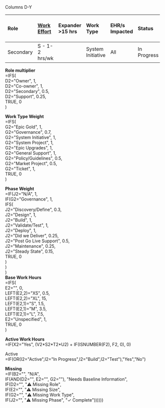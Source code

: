 Columns D-Y

| Role | [Work Effort](https://docs.google.com/spreadsheets/d/1i4XWpHy-OW2Zt8YURN9ir2q6Qb0O6p_9S1-NYKmDklA/edit?usp=sharing) | Expander \>15 hrs | Work Type | EHR/s Impacted | Status | Phase | System Projected Go-Live Date | Sponsor | Service Line | Assignment Date | Comments/Details | Role Multiplier | Work Type Weight | Phase Weight | Base Hrs/Wk | Active Hrs/Wk | Active | Missing Data |
| :---- | :---- | :---- | :---- | :---- | :---- | :---- | ----- | :---- | :---- | :---- | :---- | :---: | :---: | :---: | :---: | :---: | :---: | :---- |
| Secondary | S \- 1-2 hrs/wk |  | System Initiative | All | In Progress | Design |  | Gail Moxley | Care Coordination |  |  | 0.5 | 1 | 1 | 1.5 | 0.75 | Yes | ✓ Complete |

**Role multiplier**  
\=IFS(  
  D2="Owner", 1,  
  D2="Co-owner", 1,  
  D2="Secondary", 0.5,  
  D2="Support", 0.25,  
  TRUE, 0  
)

**Work Type Weight**  
\=IFS(  
  G2="Epic Gold", 1,  
  G2="Governance", 0.7,  
  G2="System Initiative", 1,  
  G2="System Project", 1,  
  G2="Epic Upgrades", 1,  
  G2="General Support", 1,  
  G2="Policy/Guidelines", 0.5,  
  G2="Market Project", 0.5,  
  G2="Ticket", 1,  
  TRUE, 0  
)

**Phase Weight**  
\=IF(J2="N/A", 1,  
   IF(G2="Governance", 1,  
      IFS(  
        J2="Discovery/Define", 0.3,  
        J2="Design", 1,  
        J2="Build", 1,  
        J2="Validate/Test", 1,  
        J2="Deploy", 1,  
        J2="Did we Deliver", 0.25,  
        J2="Post Go Live Support", 0.5,  
        J2="Maintenance", 0.25,  
        J2="Steady State", 0.15,  
        TRUE, 0  
      )  
   )  
)  
**Base Work Hours**  
\=IFS(  
  E2="", 0,  
  LEFT(E2,2)="XS", 0.5,  
  LEFT(E2,2)="XL", 15,  
  LEFT(E2,1)="S", 1.5,  
  LEFT(E2,1)="M", 3.5,  
  LEFT(E2,1)="L", 7.5,  
  E2="Unspecified", 1,  
  TRUE, 0  
)

**Active Work Hours**  
\=IF(X2="Yes", (V2\*S2\*T2\*U2) \+ IF(ISNUMBER(F2), F2, 0), 0\)

Active  
\=IF(OR(I2="Active",I2="In Progress",I2="Build",I2="Test"),"Yes","No")

**Missing**  
\=IF(B2="", "N/A",  
   IF(AND(D2="", E2="", G2=""), "Needs Baseline Information",  
      IF(D2="", "⚠️ Missing Role",  
         IF(E2="", "⚠️ Missing Size",  
            IF(G2="", "⚠️ Missing Work Type",  
               IF(J2="", "⚠️ Missing Phase", "✓ Complete"))))))  
